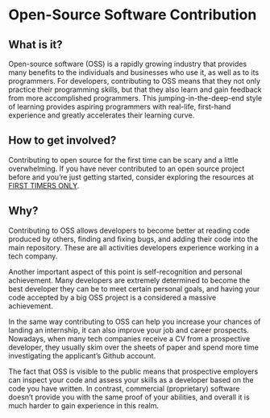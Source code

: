 # Open-Source Software Contribution

## What is it?

Open-source software (OSS) is a rapidly growing industry that provides many benefits to the individuals and businesses who use it, as well as to its programmers. For developers, contributing to OSS means that they not only practice their programming skills, but that they also learn and gain feedback from more accomplished programmers. This jumping-in-the-deep-end style of learning provides aspiring programmers with real-life, first-hand experience and greatly accelerates their learning curve.

## How to get involved?

Contributing to open source for the first time can be scary and a little overwhelming. If you have never contributed to an open source project before and you’re just getting started, consider exploring the resources at [FIRST TIMERS ONLY](https://www.firsttimersonly.com/).

## Why?

Contributing to OSS allows developers to become better at reading code produced by others, finding and fixing bugs, and adding their code into the main repository. These are all activities developers experience working in a tech company.

Another important aspect of this point is self-recognition and personal achievement. Many developers are extremely determined to become the best developer they can be to meet certain personal goals, and having your code accepted by a big OSS project is a considered a massive achievement.

In the same way contributing to OSS can help you increase your chances of landing an internship, it can also improve your job and career prospects. Nowadays, when many tech companies receive a CV from a prospective developer, they usually skim over the sheets of paper and spend more time investigating the applicant’s Github account.

The fact that OSS is visible to the public means that prospective employers can inspect your code and assess your skills as a developer based on the code you have written. In contrast, commercial (proprietary) software doesn’t provide you with the same proof of your abilities, and overall it is much harder to gain experience in this realm.
